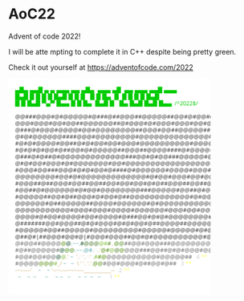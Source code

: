 # AoC22
 Advent of code 2022!

 I will be atte mpting to complete it in C++ despite being pretty green.

 Check it out yourself at https://adventofcode.com/2022

<a href="https://adventofcode.com/2022"><img src="calendar.svg" width="80%" /></a>